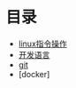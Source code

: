 # 目录
- [linux指令操作](https://yangbu5710.github.io/linux)
- [开发语言](https://yangbu5710.github.io/开发语言) 
- [git]()
- [docker]